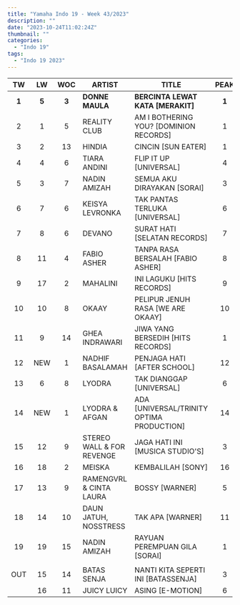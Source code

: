 ```yaml
---
title: "Yamaha Indo 19 - Week 43/2023"
description: ""
date: "2023-10-24T11:02:24Z"
thumbnail: ""
categories:
  - "Indo 19"
tags:
  - "Indo 19 2023"
---
```

<!--more-->
|TW|LW|WOC|ARTIST|TITLE|PEAK|
|:----:|:----:|:----:|----|----|:----:|
|**1**|**5**|**3**|**DONNE MAULA**|**BERCINTA LEWAT KATA [MERAKIT]**|**1**|
|2|1|5|REALITY CLUB|AM I BOTHERING YOU? [DOMINION RECORDS]|1|
|3|2|13|HINDIA|CINCIN [SUN EATER]|1|
|4|4|6|TIARA ANDINI|FLIP IT UP [UNIVERSAL]|4|
|5|3|7|NADIN AMIZAH|SEMUA AKU DIRAYAKAN [SORAI]|3|
|6|7|6|KEISYA LEVRONKA|TAK PANTAS TERLUKA [UNIVERSAL]|6|
|7|8|6|DEVANO|SURAT HATI [SELATAN RECORDS]|7|
|8|11|4|FABIO ASHER|TANPA RASA BERSALAH [FABIO ASHER]|8|
|9|17|2|MAHALINI|INI LAGUKU [HITS RECORDS]|9|
|10|10|8|OKAAY|PELIPUR JENUH RASA [WE ARE OKAAY]|10|
|11|9|14|GHEA INDRAWARI|JIWA YANG BERSEDIH [HITS RECORDS]|1|
|12|NEW|1|NADHIF BASALAMAH|PENJAGA HATI [AFTER SCHOOL]|12|
|13|6|8|LYODRA|TAK DIANGGAP [UNIVERSAL]|6|
|14|NEW|1|LYODRA & AFGAN|ADA [UNIVERSAL/TRINITY OPTIMA PRODUCTION]|14|
|15|12|9|STEREO WALL & FOR REVENGE|JAGA HATI INI [MUSICA STUDIO'S]|3|
|16|18|2|MEISKA|KEMBALILAH [SONY]|16|
|17|13|9|RAMENGVRL & CINTA LAURA|BOSSY [WARNER]|5|
|18|14|10|DAUN JATUH, NOSSTRESS|TAK APA [WARNER]|11|
|19|19|15|NADIN AMIZAH|RAYUAN PEREMPUAN GILA [SORAI]|1|
| | | | | | |
|OUT|15|14|BATAS SENJA|NANTI KITA SEPERTI INI [BATASSENJA]|3|
| |16|11|JUICY LUICY|ASING [E-MOTION]|6|

